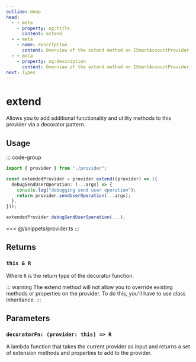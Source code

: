 ```yaml
---
outline: deep
head:
  - - meta
    - property: og:title
      content: extend
  - - meta
    - name: description
      content: Overview of the extend method on ISmartAccountProvider
  - - meta
    - property: og:description
      content: Overview of the extend method on ISmartAccountProvider
next: Types
---
```


# extend

Allows you to add additional functionality and utility methods to this provider via a decorator pattern.

## Usage

::: code-group

```ts [example.ts]
import { provider } from "./provider";

const extendedProvider = provider.extend((provider) => ({
  debugSendUserOperation: (...args) => {
    console.log("debugging send user operation");
    return provider.sendUserOperation(...args);
  },
}));

extendedProvider.debugSendUserOperation(...);
```

<<< @/snippets/provider.ts
:::

## Returns

### `this & R`

Where `R` is the return type of the decorator function.

::: warning
The extend method will not allow you to override existing methods or properties on the provider. To do this, you'll have to use class inheritance.
:::

## Parameters

### `decoratorFn: (provider: this) => R`

A lambda function that takes the current provider as input and returns a set of extension methods and properties to add to the provider.
